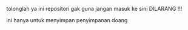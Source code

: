tolonglah ya ini repositori gak guna jangan masuk ke sini
DILARANG !!!

ini hanya untuk menyimpan penyimpanan doang
